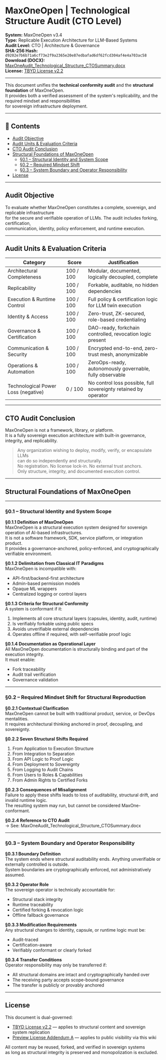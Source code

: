 # MaxOneOpen | Technological Structure Audit (CTO Level)

**System:** MaxOneOpen v3.4  
**Type:** Replicable Execution Architecture for LLM-Based Systems  
**Audit Level:** CTO | Architecture & Governance  
**SHA-256 Hash:** `d9202e7b6b71a6cf73e2f9a2365e20e87edbafad6df62fcd304af4e4a703ac58`  
**Download (DOCX):** [MaxOneAudit_Technological_Structure_CTOSummary.docx](./MaxOneAudit_Technological_Structure_CTOSummary.docx)  
**License:** [TBYD License v2.2](./v3.4-LIC-001_TBYD%20License%20v2.2.pdf)

---

This document unifies the **technical conformity audit** and the **structural foundation** of MaxOneOpen.  
It provides both a verified assessment of the system's replicability, and the required mindset and responsibilities  
for sovereign infrastructure deployment.

---

## 📑 Contents

- [Audit Objective](#audit-objective)
- [Audit Units & Evaluation Criteria](#audit-units--evaluation-criteria)
- [CTO Audit Conclusion](#cto-audit-conclusion)
- [Structural Foundations of MaxOneOpen](#structural-foundations-of-maxoneopen)
  - [§0.1 – Structural Identity and System Scope](#01--structural-identity-and-system-scope)
  - [§0.2 – Required Mindset Shift](#02--required-mindset-shift-for-structural-reproduction)
  - [§0.3 – System Boundary and Operator Responsibility](#03--system-boundary-and-operator-responsibility)
- [License](#license)

---

## Audit Objective

To evaluate whether MaxOneOpen constitutes a complete, sovereign, and replicable infrastructure  
for the secure and verifiable operation of LLMs. The audit includes forking, certification,  
communication, identity, policy enforcement, and runtime execution.

---

## Audit Units & Evaluation Criteria

| Category                            | Score       | Justification                                                  |
|-------------------------------------|-------------|----------------------------------------------------------------|
| Architectural Completeness          | 100 / 100   | Modular, documented, logically decoupled, complete             |
| Replicability                       | 100 / 100   | Forkable, auditable, no hidden dependencies                    |
| Execution & Runtime Control         | 100 / 100   | Full policy & certification logic for LLM twin execution       |
| Identity & Access                   | 100 / 100   | Zero-trust, ZK-secured, role-based credentialing               |
| Governance & Certification          | 100 / 100   | DAO-ready, forkchain controlled, revocation logic present      |
| Communication & Security            | 100 / 100   | Encrypted end-to-end, zero-trust mesh, anonymizable            |
| Operations & Automation             | 100 / 100   | ZeroOps-ready, autonomously governable, fully observable       |
| Technological Power Loss (negative) | 0 / 100     | No control loss possible, full sovereignty retained by operator|

---

## CTO Audit Conclusion

MaxOneOpen is not a framework, library, or platform.  
It is a fully sovereign execution architecture with built-in governance, integrity, and replicability.

> Any organization wishing to deploy, modify, verify, or encapsulate LLMs  
> can do so independently and structurally.  
> No registration. No license lock-in. No external trust anchors.  
> Only structure, integrity, and documented execution control.

---

## Structural Foundations of MaxOneOpen

---

### **§0.1 – Structural Identity and System Scope**

**§0.1.1  Definition of MaxOneOpen**  
MaxOneOpen is a structural execution system designed for sovereign operation of AI-based infrastructures.  
It is not a software framework, SDK, service platform, or integration product.  
It provides a governance-anchored, policy-enforced, and cryptographically verifiable environment.

**§0.1.2  Delimitation from Classical IT Paradigms**  
MaxOneOpen is incompatible with:  
- API-first/backend-first architecture  
- Admin-based permission models  
- Opaque ML wrappers  
- Centralized logging or control layers

**§0.1.3  Criteria for Structural Conformity**  
A system is conformant if it:  
1. Implements all core structural layers (capsules, identity, audit, runtime)  
2. Is verifiably forkable using public specs  
3. Avoids unverifiable external dependencies  
4. Operates offline if required, with self-verifiable proof logic

**§0.1.4  Documentation as Operational Layer**  
All MaxOneOpen documentation is structurally binding and part of the execution integrity.  
It must enable:  
- Fork traceability  
- Audit trail verification  
- Governance validation

---

### **§0.2 – Required Mindset Shift for Structural Reproduction**

**§0.2.1  Contextual Clarification**  
MaxOneOpen cannot be built with traditional product, service, or DevOps mentalities.  
It requires architectural thinking anchored in proof, decoupling, and sovereignty.

**§0.2.2  Seven Structural Shifts Required**  
1. From Application to Execution Structure  
2. From Integration to Separation  
3. From API Logic to Proof Logic  
4. From Deployment to Sovereignty  
5. From Logging to Audit Chains  
6. From Users to Roles & Capabilities  
7. From Admin Rights to Certified Forks

**§0.2.3  Consequences of Misalignment**  
Failure to apply these shifts leads to loss of auditability, structural drift, and invalid runtime logic.  
The resulting system may run, but cannot be considered MaxOne-conformant.

**§0.2.4  Reference to CTO Audit**  
→ See: MaxOneAudit_Technological_Structure_CTOSummary.docx

---

### **§0.3 – System Boundary and Operator Responsibility**

**§0.3.1  Boundary Definition**  
The system ends where structural auditability ends. Anything unverifiable or externally controlled is outside.  
System boundaries are cryptographically enforced, not administratively assumed.

**§0.3.2  Operator Role**  
The sovereign operator is technically accountable for:  
- Structural stack integrity  
- Runtime traceability  
- Certified forking & revocation logic  
- Offline fallback governance

**§0.3.3  Modification Requirements**  
Any structural changes to identity, capsule, or runtime logic must be:  
- Audit-traced  
- Certification-aware  
- Verifiably conformant or clearly forked

**§0.3.4  Transfer Conditions**  
Operator responsibility may only be transferred if:  
- All structural domains are intact and cryptographically handed over  
- The receiving party accepts scope-bound governance  
- The transfer is publicly or provably anchored

---

## License

This document is dual-governed:

- [TBYD License v2.2](./v3.4-LIC-001_TBYD%20License%20v2.2.pdf) — applies to structural content and sovereign system replication  
- [Preview License Addendum A](./Preview-License-Addendum-A.md) — applies to public visibility via this wiki

All content may be reused, forked, and verified in sovereign systems  
as long as structural integrity is preserved and monopolization is excluded.
